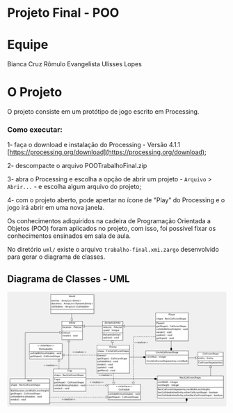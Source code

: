 # Projeto Final - POO

# Equipe
Bianca Cruz
Rômulo Evangelista 
Ulisses Lopes
# O Projeto
O projeto consiste em um protótipo de jogo escrito em Processing.

### Como executar:

1- faça o download e instalação do Processing - Versão 4.1.1 [https://processing.org/download](https://processing.org/download);

2- descompacte o arquivo POOTrabalhoFinal.zip

3- abra o Processing e escolha a opção de abrir um projeto - `Arquivo` > `Abrir...` - e escolha algum arquivo do projeto;

4- com o projeto aberto, pode apertar no ícone de "Play" do Processing e o jogo irá abrir em uma nova janela.

Os conhecimentos adiquiridos na cadeira de Programação Orientada a Objetos (POO) foram aplicados no projeto, com isso, foi possível fixar os conhecimentos ensinados em sala de aula.

No diretório `uml/` existe o arquivo `trabalho-final.xmi.zargo` desenvolvido para gerar o diagrama de classes.

## Diagrama de Classes - UML
![Diagrama de Classes](uml/images/class-diagram.jpeg)
